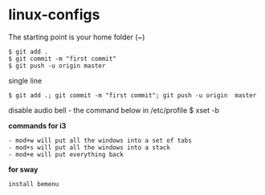 # linux-configs

The starting point is your home folder (~)

```
$ git add .
$ git commit -m "first commit"
$ git push -u origin master
```

single line

```
$ git add .; git commit -m "first commit"; git push -u origin  master
```

disable audio bell - the command below in /etc/profile
$ xset -b

**commands for i3**
```
- mod+w will put all the windows into a set of tabs
- mod+s will put all the windows into a stack
- mod+e will put everything back
```

**for sway**
```
install bemenu
```
